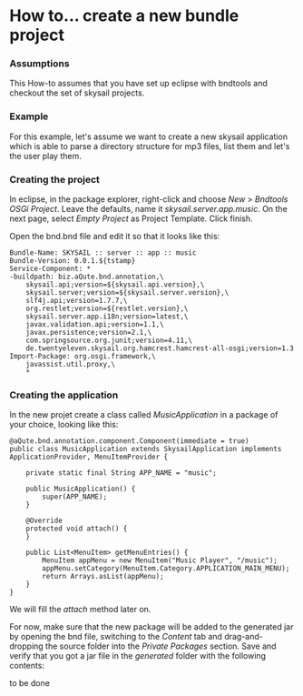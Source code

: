 # How to... create a new bundle project

### Assumptions

This How-to assumes that you have set up eclipse with bndtools and checkout the set of skysail projects.

### Example

For this example, let's assume we want to create a new skysail application which is able to parse a directory structure for mp3 files, list them and let's the user play them.

### Creating the project

In eclipse, in the package explorer, right-click and choose *New* > *Bndtools OSGi Project*. Leave the defaults, name it *skysail.server.app.music*. On the next page, select *Empty Project* as Project Template. Click finish.

Open the bnd.bnd file and edit it so that it looks like this:

```
Bundle-Name: SKYSAIL :: server :: app :: music
Bundle-Version: 0.0.1.${tstamp}
Service-Component: *
-buildpath: biz.aQute.bnd.annotation,\
	skysail.api;version=${skysail.api.version},\
	skysail.server;version=${skysail.server.version},\
	slf4j.api;version=1.7.7,\
	org.restlet;version=${restlet.version},\
	skysail.server.app.i18n;version=latest,\
	javax.validation.api;version=1.1,\
	javax.persistence;version=2.1,\
	com.springsource.org.junit;version=4.11,\
	de.twentyeleven.skysail.org.hamcrest.hamcrest-all-osgi;version=1.3
Import-Package: org.osgi.framework,\
	javassist.util.proxy,\
	*
```

### Creating the application

In the new projet create a class called *MusicApplication* in a package of your choice, looking like this:

```
@aQute.bnd.annotation.component.Component(immediate = true)
public class MusicApplication extends SkysailApplication implements ApplicationProvider, MenuItemProvider {

	private static final String APP_NAME = "music";

	public MusicApplication() {
		super(APP_NAME);
	}

	@Override
    protected void attach() {
    }

	public List<MenuItem> getMenuEntries() {
		MenuItem appMenu = new MenuItem("Music Player", "/music");
		appMenu.setCategory(MenuItem.Category.APPLICATION_MAIN_MENU);
		return Arrays.asList(appMenu);
	}
}
```
We will fill the *attach* method later on.

For now, make sure that the new package will be added to the generated jar by opening the bnd file, switching to the *Content* tab and drag-and-dropping the source folder into
the *Private Packages* section. Save and verify that you got a 	jar file in the *generated* folder with the following contents:

to be done




